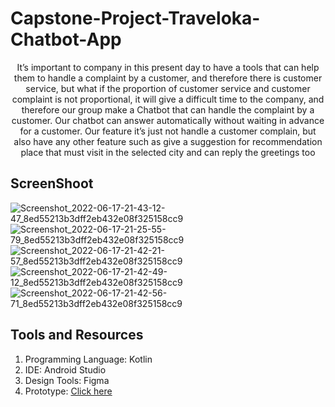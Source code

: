 # Capstone-Project-Traveloka-Chatbot-App

<div align="center">It’s important to company in this present day to have a tools that can help them to handle a complaint by a customer, and therefore there is customer service, but what if the proportion of customer service and customer complaint is not proportional, it will give a difficult time to the company, and therefore our group make a Chatbot that can handle the complaint by a customer. Our chatbot can answer automatically without waiting in advance for a customer. Our feature it’s just not handle a customer complain, but also have any other feature such as give a suggestion for recommendation place that must visit in the selected city and can reply the greetings too</div>

## ScreenShoot

![Screenshot_2022-06-17-21-43-12-47_8ed55213b3dff2eb432e08f325158cc9](https://user-images.githubusercontent.com/54896129/174322152-a2605aef-432f-47f3-aba9-7bd5167dd83c.png)
![Screenshot_2022-06-17-21-25-55-79_8ed55213b3dff2eb432e08f325158cc9](https://user-images.githubusercontent.com/54896129/174322204-7e8aa5fb-c20e-46ca-9179-ec59999345e3.png)
![Screenshot_2022-06-17-21-42-21-57_8ed55213b3dff2eb432e08f325158cc9](https://user-images.githubusercontent.com/54896129/174322236-20918a6e-5fb3-4306-8f7f-f8942d88ee8a.png)
![Screenshot_2022-06-17-21-42-49-12_8ed55213b3dff2eb432e08f325158cc9](https://user-images.githubusercontent.com/54896129/174322254-e109a9eb-24c1-458d-a569-a349d86b8b71.png)
![Screenshot_2022-06-17-21-42-56-71_8ed55213b3dff2eb432e08f325158cc9](https://user-images.githubusercontent.com/54896129/174322263-0f311017-7034-4542-af0d-bf338fb0c81f.png)


## Tools and Resources
1. Programming Language: Kotlin
2. IDE: Android Studio
3. Design Tools: Figma
4. Prototype: [Click here](https://www.figma.com/file/FsMcCyJ8tM80LgwQMnmwxH/Traveloka-Chatbot-Design?node-id=3%3A2)
